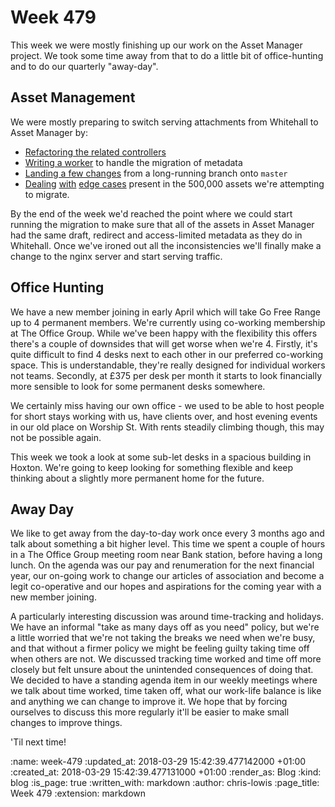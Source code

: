 Week 479
========

This week we were mostly finishing up our work on the Asset Manager project. We took some time away from that to do a little bit of office-hunting and to do our quarterly "away-day".

## Asset Management

We were mostly preparing to switch serving attachments from Whitehall to Asset Manager by:

- [Refactoring the related controllers](https://github.com/alphagov/whitehall/pull/3881)
- [Writing a worker](https://github.com/alphagov/whitehall/pull/3892) to handle the migration of metadata
- [Landing a few changes](https://github.com/alphagov/whitehall/pull/3903) from a long-running branch onto `master`
- [Dealing](https://github.com/alphagov/whitehall/pull/3880) [with](https://github.com/alphagov/asset-manager/pull/528) [edge cases](https://github.com/alphagov/asset-manager/pull/531) present in the 500,000 assets we're attempting to migrate.

By the end of the week we'd reached the point where we could start running the migration to make sure that all of the assets in Asset Manager had the same draft, redirect and access-limited metadata as they do in Whitehall. Once we've ironed out all the inconsistencies we'll finally make a change to the nginx server and start serving traffic.

## Office Hunting

We have a new member joining in early April which will take Go Free Range up to 4 permanent members. We're currently using co-working membership at The Office Group. While we've been happy with the flexibility this offers there's a couple of downsides that will get worse when we're 4. Firstly, it's quite difficult to find 4 desks next to each other in our preferred co-working space. This is understandable, they're really designed for individual workers not teams. Secondly, at £375 per desk per month it starts to look financially more sensible to look for some permanent desks somewhere.

We certainly miss having our own office - we used to be able to host people for short stays working with us, have clients over, and host evening events in our old place on Worship St. With rents steadily climbing though, this may not be possible again.

This week we took a look at some sub-let desks in a spacious building in Hoxton. We're going to keep looking for something flexible and keep thinking about a slightly more permanent home for the future.

## Away Day

We like to get away from the day-to-day work once every 3 months ago and talk about something a bit higher level. This time we spent a couple of hours in a The Office Group meeting room near Bank station, before having a long lunch. On the agenda was our pay and renumeration for the next financial year, our on-going work to change our articles of association and become a legit co-operative and our hopes and aspirations for the coming year with a new member joining.

A particularly interesting discussion was around time-tracking and holidays. We have an informal "take as many days off as you need" policy, but we're a little worried that we're not taking the breaks we need when we're busy, and that without a firmer policy we might be feeling guilty taking time off when others are not. We discussed tracking time worked and time off more closely but felt unsure about the unintended consequences of doing that. We decided to have a standing agenda item in our weekly meetings where we talk about time worked, time taken off, what our work-life balance is like and anything we can change to improve it. We hope that by forcing ourselves to discuss this more regularly it'll be easier to make small changes to improve things.

'Til next time!

<!-- add content here -->

:name: week-479
:updated_at: 2018-03-29 15:42:39.477142000 +01:00
:created_at: 2018-03-29 15:42:39.477131000 +01:00
:render_as: Blog
:kind: blog
:is_page: true
:written_with: markdown
:author: chris-lowis
:page_title: Week 479
:extension: markdown
